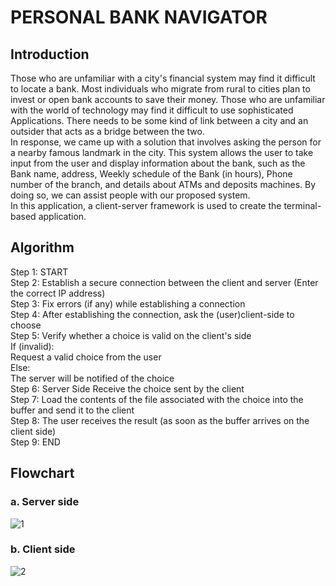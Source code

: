 # PERSONAL BANK NAVIGATOR

## Introduction

Those who are unfamiliar with a city's financial system may find it difficult to locate a bank. Most individuals who migrate from rural to cities plan to invest or open bank accounts to save their money. Those who are unfamiliar with the world of technology may find it difficult to use sophisticated Applications. There needs to be some kind of link between a city and an outsider that acts as a bridge between the two.<br />
In response, we came up with a solution that involves asking the person for a nearby famous landmark in the city. This system allows the user to take input from the user and display information about the bank, such as the Bank name, address, Weekly schedule of the Bank (in hours), Phone number of the branch, and details about ATMs and deposits machines. By doing so, we can assist people with our proposed system.<br />
In this application, a client-server framework is used to create the terminal-based application.

## Algorithm

Step 1: START<br />
Step 2: Establish a secure connection between the client and server (Enter the correct IP address)<br />
Step 3: Fix errors (if any) while establishing a connection <br />
Step 4: After establishing the connection, ask the (user)client-side to choose <br />
Step 5: Verify whether a choice is valid on the client's side <br />
If (invalid):<br />
Request a valid choice from the user<br />
Else:<br />
The server will be notified of the choice <br />
Step 6: Server Side Receive the choice sent by the client<br />
Step 7: Load the contents of the file associated with the choice into the buffer and send it to the client<br />
Step 8: The user receives the result (as soon as the buffer arrives on the client side)<br />
Step 9: END

## Flowchart

### a.	Server side

![1](https://user-images.githubusercontent.com/72935128/134066801-c3167d89-3c8f-43b0-9739-d2f3161805ca.jpg)

### b.	Client side
 
 ![2](https://user-images.githubusercontent.com/72935128/134066778-77d3cb42-9696-4771-beee-708886346a30.png)



	
